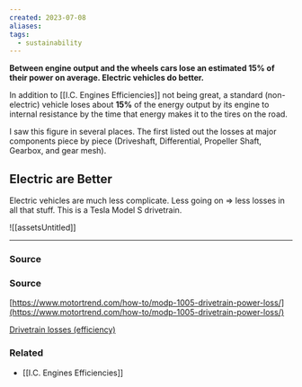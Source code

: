 ```yaml
---
created: 2023-07-08
aliases: 
tags:
  - sustainability
---
```

**Between engine output and the wheels cars lose an estimated 15% of their power on average. Electric vehicles do better.**

In addition to [[I.C. Engines Efficiencies]] not being great, a standard (non-electric) vehicle loses about **15%** of the energy output by its engine to internal resistance by the time that energy makes it to the tires on the road.

I saw this figure in several places. The first listed out the losses at major components piece by piece (Driveshaft, Differential, Propeller Shaft, Gearbox, and gear mesh).

## Electric are Better

Electric vehicles are much less complicate. Less going on ⇒ less losses in all that stuff. This is a Tesla Model S drivetrain.

![[assetsUntitled]]

---

### Source

### Source

[https://www.motortrend.com/how-to/modp-1005-drivetrain-power-loss/](https://www.motortrend.com/how-to/modp-1005-drivetrain-power-loss/)

[Drivetrain losses (efficiency)](https://x-engineer.org/drivetrain-losses-efficiency/)

[](https://www.mcnallyinstitute.com/how-much-horsepower-is-lost-from-engine-to-wheels/)

### Related
- [[I.C. Engines Efficiencies]]